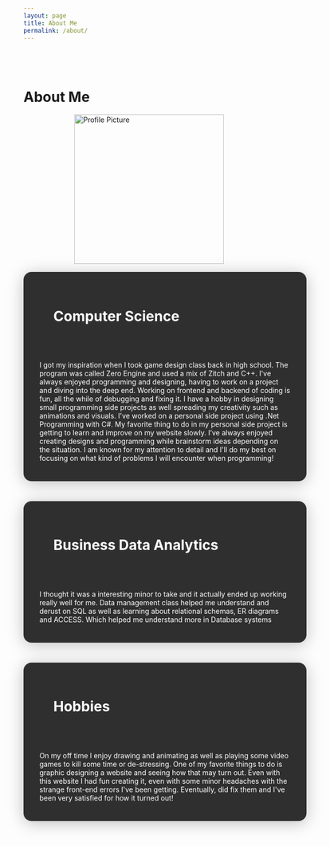 ```yaml
---
layout: page
title: About Me
permalink: /about/
---
```


<div style="height: 40px;"></div>

<h1 class="text-center">About Me</h1>

<div class="text-center my-4">
  <img 
    src="{{ '/assets/aboutme.png' | relative_url }}" 
    alt="Profile Picture" 
    class="rounded-circle"
    style="width: 300px; height: 300px; object-fit: cover; display: block; margin: 0 auto 1rem auto;">
</div>

<div class="text-center my-4" style="max-width: 1200px; margin: 0 auto;">
  <div style="
    background: rgba(30,30,30,0.92);
    color: #fff;
    padding: 2rem 2rem 1.5rem 2rem;
    border-radius: 1rem;
    box-shadow: 0 4px 32px rgba(0,0,0,0.25);
    display: inline-block;
    width: 100%;
  ">
    <h1 class="text-center">
    <i class="bi bi-terminal" style="font-size: 2em; vertical-align: middle; margin-right: 0.5em;"></i>
        Computer Science
    </h1>

  <div style="height: 40px;"></div>
      <p>I got my inspiration when I took game design class back in high school. The program was called Zero Engine and used a mix of Zitch and C++. I've always enjoyed programming and designing, having to work on a project and diving into the deep end. Working on frontend and backend of coding is fun, all the while of debugging and fixing it. I have a hobby in designing small programming side projects as well spreading my creativity such as animations and visuals. I've worked on a personal side project using .Net Programming with C#. My favorite thing to do in my personal side project is getting to learn and improve on my website slowly. I’ve always enjoyed creating designs and programming while brainstorm ideas depending on the situation. I am known for my attention to detail and I'll do my best on focusing on what kind of problems I will encounter when programming!</p>
  </div>
</div>

<div style="height: 40px;"></div>

<div class="text-center my-4" style="max-width: 1200px; margin: 0 auto;">
  <div style="
    background: rgba(30,30,30,0.92);
    color: #fff;
    padding: 2rem 2rem 1.5rem 2rem;
    border-radius: 1rem;
    box-shadow: 0 4px 32px rgba(0,0,0,0.25);
    display: inline-block;
    width: 100%;
  ">
    <h1 class="text-center">
    <i class="bi bi-database" style="font-size: 2em; vertical-align: middle; margin-right: 0.5em;"></i>
        Business Data Analytics
    </h1>
  <div style="height: 40px;"></div>
      <p>I thought it was a interesting minor to take and it actually ended up working really well for me. Data management class helped me understand and derust on SQL as well as learning about relational schemas, ER diagrams and ACCESS. Which helped me understand more in Database systems</p>
  </div>
</div>

<div style="height: 40px;"></div>

<div class="text-center my-4" style="max-width: 1200px; margin: 0 auto;">
  <div style="
    background: rgba(30,30,30,0.92);
    color: #fff;
    padding: 2rem 2rem 1.5rem 2rem;
    border-radius: 1rem;
    box-shadow: 0 4px 32px rgba(0,0,0,0.25);
    display: inline-block;
    width: 100%;
  ">
    <h1 class="text-center">
    <i class="bi bi-pen" style="font-size: 2em; vertical-align: middle; margin-right: 0.5em;"></i>
        Hobbies
    </h1>
  <div style="height: 40px;"></div>
      <p>On my off time I enjoy drawing and animating as well as playing some video games to kill some time or de-stressing. One of my favorite things to do is graphic designing a website and seeing how that may turn out. Even with this website I had fun creating it, even with some minor headaches with the strange front-end errors I've been getting. Eventually, did fix them and I've been very satisfied for how it turned out!</p>
  </div>
</div>

<div style="height: 40px;"></div>